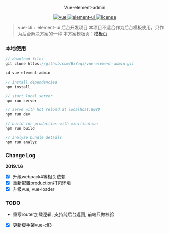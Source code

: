 <p align="center">
  Vue-element-admin
</p>

<p align="center">
	<a href="https://github.com/vuejs/vue">
		<img src="https://img.shields.io/badge/vue-2.5.2-blue.svg" alt="vue">
	</a>
	<a href="https://github.com/ElemeFE/element">
		<img src="https://img.shields.io/badge/element----ui-2.3.2-blue.svg" alt="element-ui">
	</a>
	<a href="https://github.com/BiYuqi/vue-element-admin/blob/master/LICENSE">
		<img src="https://img.shields.io/github/license/mashape/apistatus.svg" alt="license">
	</a>
</p>

> vue-cli + element-ui 后台开发项目
本项目不适合作为后台模板使用，只作为后台解决方案的一种
本方案模板页：[模板页](https://github.com/BiYuqi/vue-admin-template)

### 本地使用
```js
// download files
git clone https://github.com/BiYuqi/vue-element-admin.git

cd vue-element-admin

// install dependencies
npm install

// start local server
npm run server

// serve with hot reload at localhost:8080
npm run dev

// build for production with minification
npm run build

// analyze bundle details
npm run analyz
```

### Change Log
**2019.1.6**

- [x] 升级webpack4等相关依赖
- [x] 重新配置production打包环境
- [x] 升级vue, vue-loader

### TODO
- 重写router加载逻辑, 支持纯后台返回, 前端只做校验
- [x] 更新脚手架vue-cli3
